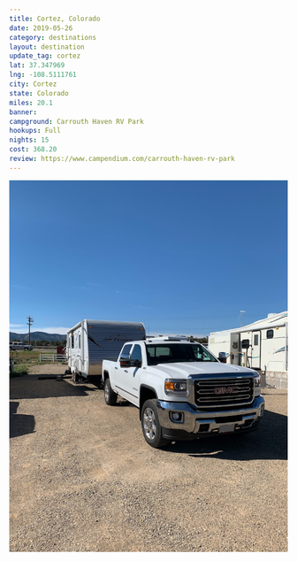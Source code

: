 ```yaml
---
title: Cortez, Colorado
date: 2019-05-26
category: destinations
layout: destination
update_tag: cortez
lat: 37.347969
lng: -108.5111761
city: Cortez
state: Colorado
miles: 20.1
banner:
campground: Carrouth Haven RV Park
hookups: Full
nights: 15
cost: 368.20
review: https://www.campendium.com/carrouth-haven-rv-park
---
```


![Cortez CO](/assets/img/destinations/colorado/cortez.jpg)
